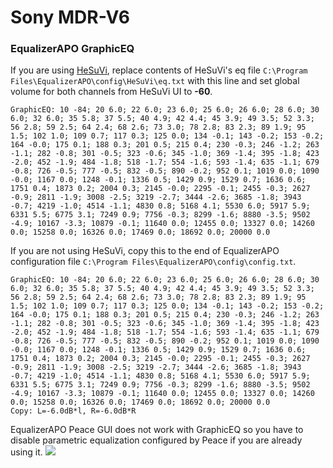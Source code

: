 # Sony MDR-V6
### EqualizerAPO GraphicEQ
If you are using [HeSuVi](https://sourceforge.net/projects/hesuvi/), replace contents of HeSuVi's eq file `C:\Program Files\EqualizerAPO\config\HeSuVi\eq.txt` with this line and set global volume for both channels from HeSuVi UI to **-60**.
```
GraphicEQ: 10 -84; 20 6.0; 22 6.0; 23 6.0; 25 6.0; 26 6.0; 28 6.0; 30 6.0; 32 6.0; 35 5.8; 37 5.5; 40 4.9; 42 4.4; 45 3.9; 49 3.5; 52 3.3; 56 2.8; 59 2.5; 64 2.4; 68 2.6; 73 3.0; 78 2.8; 83 2.3; 89 1.9; 95 1.5; 102 1.0; 109 0.7; 117 0.3; 125 0.0; 134 -0.1; 143 -0.2; 153 -0.2; 164 -0.0; 175 0.1; 188 0.3; 201 0.5; 215 0.4; 230 -0.3; 246 -1.2; 263 -1.1; 282 -0.8; 301 -0.5; 323 -0.6; 345 -1.0; 369 -1.4; 395 -1.8; 423 -2.0; 452 -1.9; 484 -1.8; 518 -1.7; 554 -1.6; 593 -1.4; 635 -1.1; 679 -0.8; 726 -0.5; 777 -0.5; 832 -0.5; 890 -0.2; 952 0.1; 1019 0.0; 1090 -0.0; 1167 0.0; 1248 -0.1; 1336 0.5; 1429 0.9; 1529 0.7; 1636 0.6; 1751 0.4; 1873 0.2; 2004 0.3; 2145 -0.0; 2295 -0.1; 2455 -0.3; 2627 -0.9; 2811 -1.9; 3008 -2.5; 3219 -2.7; 3444 -2.6; 3685 -1.8; 3943 -0.7; 4219 -1.0; 4514 -1.1; 4830 0.8; 5168 4.1; 5530 6.0; 5917 5.9; 6331 5.5; 6775 3.1; 7249 0.9; 7756 -0.3; 8299 -1.6; 8880 -3.5; 9502 -4.9; 10167 -3.3; 10879 -0.1; 11640 0.0; 12455 0.0; 13327 0.0; 14260 0.0; 15258 0.0; 16326 0.0; 17469 0.0; 18692 0.0; 20000 0.0
```
If you are not using HeSuVi, copy this to the end of EqualizerAPO configuration file `C:\Program Files\EqualizerAPO\config\config.txt`.
```
GraphicEQ: 10 -84; 20 6.0; 22 6.0; 23 6.0; 25 6.0; 26 6.0; 28 6.0; 30 6.0; 32 6.0; 35 5.8; 37 5.5; 40 4.9; 42 4.4; 45 3.9; 49 3.5; 52 3.3; 56 2.8; 59 2.5; 64 2.4; 68 2.6; 73 3.0; 78 2.8; 83 2.3; 89 1.9; 95 1.5; 102 1.0; 109 0.7; 117 0.3; 125 0.0; 134 -0.1; 143 -0.2; 153 -0.2; 164 -0.0; 175 0.1; 188 0.3; 201 0.5; 215 0.4; 230 -0.3; 246 -1.2; 263 -1.1; 282 -0.8; 301 -0.5; 323 -0.6; 345 -1.0; 369 -1.4; 395 -1.8; 423 -2.0; 452 -1.9; 484 -1.8; 518 -1.7; 554 -1.6; 593 -1.4; 635 -1.1; 679 -0.8; 726 -0.5; 777 -0.5; 832 -0.5; 890 -0.2; 952 0.1; 1019 0.0; 1090 -0.0; 1167 0.0; 1248 -0.1; 1336 0.5; 1429 0.9; 1529 0.7; 1636 0.6; 1751 0.4; 1873 0.2; 2004 0.3; 2145 -0.0; 2295 -0.1; 2455 -0.3; 2627 -0.9; 2811 -1.9; 3008 -2.5; 3219 -2.7; 3444 -2.6; 3685 -1.8; 3943 -0.7; 4219 -1.0; 4514 -1.1; 4830 0.8; 5168 4.1; 5530 6.0; 5917 5.9; 6331 5.5; 6775 3.1; 7249 0.9; 7756 -0.3; 8299 -1.6; 8880 -3.5; 9502 -4.9; 10167 -3.3; 10879 -0.1; 11640 0.0; 12455 0.0; 13327 0.0; 14260 0.0; 15258 0.0; 16326 0.0; 17469 0.0; 18692 0.0; 20000 0.0
Copy: L=-6.0dB*l, R=-6.0dB*R
```
EqualizerAPO Peace GUI does not work with GraphicEQ so you have to disable parametric equalization configured by Peace if you are already using it.
![](https://raw.githubusercontent.com/jaakkopasanen/AutoEq/master/results/Headphone.com/innerfidelity/onear/Sony%20MDR-V6/Sony%20MDR-V6.png)

